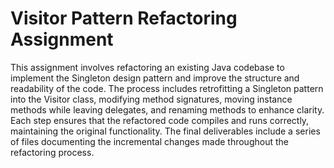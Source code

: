 # Visitor Pattern Refactoring Assignment
This assignment involves refactoring an existing Java codebase to implement the Singleton design pattern and improve the structure and readability of the code.
The process includes retrofitting a Singleton pattern into the Visitor class, modifying method signatures, moving instance methods while leaving delegates, and renaming methods to enhance clarity.
Each step ensures that the refactored code compiles and runs correctly, maintaining the original functionality.
The final deliverables include a series of files documenting the incremental changes made throughout the refactoring process.
